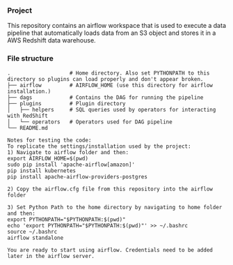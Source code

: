### Project

This repository contains an airflow workspace that is used to execute a data pipeline that automatically loads data from an S3 object and stores it in a AWS Redshift data warehouse.

### File structure

```plaintext
.                   # Home directory. Also set PYTHONPATH to this directory so plugins can load properly and don't appear broken.
├── airflow         # AIRFLOW_HOME (use this directory for airflow installation.)
├── dags            # Contains the DAG for running the pipeline
├── plugins         # Plugin directory
│   ├── helpers     # SQL queries used by operators for interacting with RedShift
│   └── operators   # Operators used for DAG pipeline
└── README.md

Notes for testing the code:
To replicate the settings/installation used by the project:
1) Navigate to airflow folder and then:
export AIRFLOW_HOME=$(pwd)
sudo pip install 'apache-airflow[amazon]'
pip install kubernetes
pip install apache-airflow-providers-postgres 

2) Copy the airflow.cfg file from this repository into the airflow folder

3) Set Python Path to the home directory by navigating to home folder and then:
export PYTHONPATH="$PYTHONPATH:$(pwd)"
echo 'export PYTHONPATH="$PYTHONPATH:$(pwd)"' >> ~/.bashrc
source ~/.bashrc
airflow standalone

You are ready to start using airflow. Credentials need to be added later in the airflow server.
